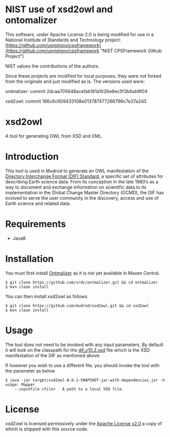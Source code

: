 # NIST use of xsd2owl and ontomalizer
This software, under Apache License 2.0 is being modified for use in a National Institute of Standards and Technology project:
	[https://github.com/usnistgov/cpsframework](https://github.com/usnistgov/cpsframework "NIST CPSFramework Github Project")

NIST values the contributions of the authors.

Since these projects are modified for local purposes, they were not forked from the originals and just modified as is. The versions used were:

ontmalizer: commit 2dcaa705648acefab181a1026e6ec5f3b6ab9f04

xsd2owl: commit 166c6c609433108e013787477266796c7e37a2d3


# xsd2owl
A tool for generating OWL from XSD and XML.

# Introduction
This tool is used in Mudrod to generate an OWL manifestation of the 
[Directory Interchange Format (DIF) Standard](https://earthdata.nasa.gov/standards/directory-interchange-format-dif-standard), 
a specific set of attributes for describing Earth science data. 
From its conception in the late 1980’s as a way to document and exchange information on scientific data 
to its implementation in the Global Change Master Directory (GCMD), the DIF has evolved to serve the 
user community in the discovery, access and use of Earth science and related data.

# Requirements
 * Java8
 
# Installation
You must first install [Ontmalizer](https://github.com/srdc/ontmalizer.git) as it is not yet available in Maven Central.
```
$ git clone https://github.com/srdc/ontmalizer.git && cd ontmalizer
$ mvn clean install
```
You can then install xsd2owl as follows
```
$ git clone https://github.com/mudrod/xsd2owl.git && cd xsd2owl
$ mvn clean install
```

# Usage

The tool does not need to be invoked with any input parameters. By default it will
look on the classpath for the [dif_v10.2.xsd](https://github.com/mudrod/xsd2owl/blob/master/src/main/resources/dif_v10.2.xsd)
file which is the XSD manifestation of the DIF as mentioned above.

If however you wish to use a different file, you should invoke the tool with the parameter as below

```
$ java -jar target/xsd2owl-0.0.1-SNAPSHOT-jar-with-dependencies.jar -h
usage: Mapper
    --inputFile <file>   A path to a local XSD file.
```

# License
xsd2owl is licensed permissively under the [Apache License v2.0](https://www.apache.org/licenses/LICENSE-2.0) 
a copy of which is shipped with this source code.
